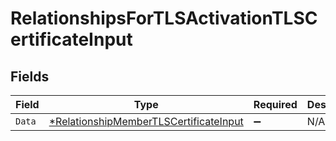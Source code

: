 # RelationshipsForTLSActivationTLSCertificateInput


## Fields

| Field                                                                                                  | Type                                                                                                   | Required                                                                                               | Description                                                                                            |
| ------------------------------------------------------------------------------------------------------ | ------------------------------------------------------------------------------------------------------ | ------------------------------------------------------------------------------------------------------ | ------------------------------------------------------------------------------------------------------ |
| `Data`                                                                                                 | [*RelationshipMemberTLSCertificateInput](../../models/shared/relationshipmembertlscertificateinput.md) | :heavy_minus_sign:                                                                                     | N/A                                                                                                    |